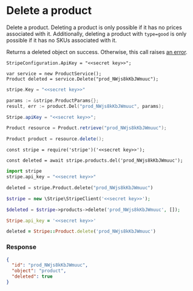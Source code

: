 # Delete a product

Delete a product. Deleting a product is only possible if it has no prices associated with it. Additionally, deleting a product with `type=good` is only possible if it has no SKUs associated with it.

Returns a deleted object on success. Otherwise, this call raises [an error](#errors).


```dotnet
StripeConfiguration.ApiKey = "<<secret key>>";

var service = new ProductService();
Product deleted = service.Delete("prod_NWjs8kKbJWmuuc");
```

```go
stripe.Key = "<<secret key>>"

params := &stripe.ProductParams{};
result, err := product.Del("prod_NWjs8kKbJWmuuc", params);
```

```java
Stripe.apiKey = "<<secret key>>";

Product resource = Product.retrieve("prod_NWjs8kKbJWmuuc");

Product product = resource.delete();
```

```node
const stripe = require('stripe')('<<secret key>>');

const deleted = await stripe.products.del('prod_NWjs8kKbJWmuuc');
```

```python
import stripe
stripe.api_key = "<<secret key>>"

deleted = stripe.Product.delete("prod_NWjs8kKbJWmuuc")
```

```php
$stripe = new \Stripe\StripeClient('<<secret key>>');

$deleted = $stripe->products->delete('prod_NWjs8kKbJWmuuc', []);
```

```ruby
Stripe.api_key = '<<secret key>>'

deleted = Stripe::Product.delete('prod_NWjs8kKbJWmuuc')
```

### Response

```json
{
  "id": "prod_NWjs8kKbJWmuuc",
  "object": "product",
  "deleted": true
}
```